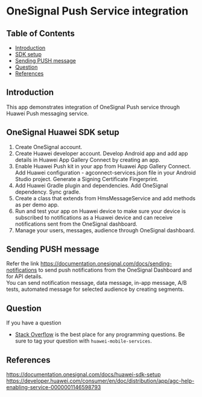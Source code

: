# OneSignal Push Service integration

## Table of Contents
 * [Introduction](#introduction)
 * [SDK setup](#sdk-setup)
 * [Sending PUSH message](#send-message)
 * [Question](#question) 
 * [References](#references)
 

## Introduction
This app demonstrates integration of OneSignal Push service through Huawei Push messaging service.

## OneSignal Huawei SDK setup
1. Create OneSignal account.
2. Create Huawei developer account. Develop Android app and add app details in Huawei App Gallery Connect by creating an app.
3. Enable Huawei Push kit in your app from Huawei App Gallery Connect. Add Huawei configuration - agconnect-services.json file in your Android Studio project.
   Generate a Signing Certificate Fingerprint.
4. Add Huawei Gradle plugin and dependencies. Add OneSignal dependency. Sync gradle.
5. Create a class that extends from HmsMessageService and add methods as per demo app.
6. Run and test your app on Huawei device to make sure your device is subscribed to notifications as a Huawei device and can receive notifications sent from the OneSignal dashboard.
7. Manage your users, messages, audience through OneSignal dashboard.


## Sending PUSH message
Refer the link https://documentation.onesignal.com/docs/sending-notifications to send push notifications from the OneSignal Dashboard and for API details.  
You can send notification message, data message, in-app message, A/B tests, automated message for selected audience by creating segments.

## Question
If you have a question 
- [Stack Overflow](https://stackoverflow.com/questions/tagged/huawei-mobile-services) is the best place for any programming questions. 
  Be sure to tag your question with `huawei-mobile-services`.

## References
https://documentation.onesignal.com/docs/huawei-sdk-setup  
https://developer.huawei.com/consumer/en/doc/distribution/app/agc-help-enabling-service-0000001146598793
